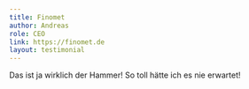 ```yaml
---
title: Finomet
author: Andreas
role: CEO
link: https://finomet.de
layout: testimonial
---
```


Das ist ja wirklich der Hammer! So toll hätte ich es nie erwartet!
